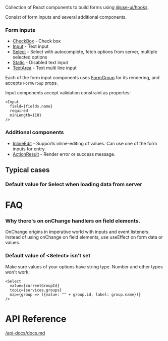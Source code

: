 Collection of React components to build forms using [@use-ui/hooks](https://github.com/vasyas/use-ui-hooks).

Consist of form inputs and several additional components.

### Form inputs
- [CheckBox](api-docs/docs.md#checkbox) - Check box
- [Input](api-docs/docs.md#input) - Text input
- [Select](api-docs/docs.md#select) - Select with autocomplete, fetch options from server, multiple selected options
- [Static](api-docs/docs.md#static) - Disabled text input
- [TextArea](api-docs/docs.md#textarea) - Text multi line input

Each of the form input components uses [FormGroup](api-docs/docs.md#formgroup) for its rendering, and 
accepts `FormGroup` props.

Input components accept validation constraint as propertes:
```
<Input
  field={fields.name}
  required
  minLength={10}
/>
```

### Additional components

- [InlineEdit](api-docs/docs.md#inlineedit) - Supports inline-editing of values. Can use one of the form inputs for entry.
- [ActionResult](api-docs/docs.md#actionresult) - Render error or success message. 

## Typical cases

### Default value for Select when loading data from server

# FAQ

### Why there's on onChange handlers on field elements.

OnChange origins in imperative world with inputs and event listeners.
Instead of using onChange on field elements, use useEffect on form data or values.


### Default value of \<Select\> isn't set

Make sure values of your options have string type. Number and other types won't work:

```
<Select
  value={currentGroupId}
  topic={services.groups}
  map={group => ({value: "" + group.id, label: group.name})}
/>
```

# API Reference

[/api-docs/docs.md](/api-docs/docs.md)